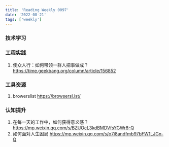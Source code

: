 ```yaml
---
title: 'Reading Weekly 0097'
date: '2022-08-21'
tags: ['weekly']
---
```


### 技术学习

### 工程实践

1. 使众人行：如何带领一群人把事做成？https://time.geekbang.org/column/article/156852

### 工具资源

1. browerslist https://browsersl.ist/

### 认知提升

1. 在每一天的工作中，如何获得意义感？ https://mp.weixin.qq.com/s/BZUOcL3kdBMDVfsYGWr8-Q
2. 如何面对人生困局 https://mp.weixin.qq.com/s/o7i8andfmb97bFW1LJGn-Q
